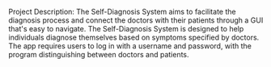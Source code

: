 Project Description:
The Self-Diagnosis System aims to facilitate the diagnosis process and connect the doctors with their patients through a GUI that's easy to navigate.
The Self-Diagnosis System is designed to help individuals diagnose themselves based on symptoms specified by doctors. The app requires users to log in with a username and password, with the program distinguishing between doctors and patients.
